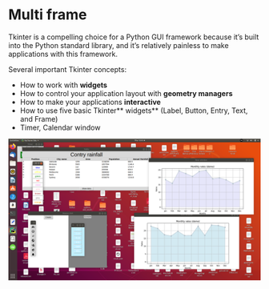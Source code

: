 # Multi frame

Tkinter is a compelling choice for a Python GUI framework because it’s
built into the Python standard library, and it’s relatively painless to
make applications with this framework.

Several important Tkinter concepts:
- How to work with **widgets**
- How to control your application layout with **geometry managers**
- How to make your applications **interactive**
- How to use five basic Tkinter** widgets** (Label, Button, Entry, Text, and Frame)
- Timer, Calendar window

![multi.png](Screenshot_2020-02-27%2013-41-49.png)
